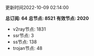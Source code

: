 更新时间2022-10-09 02:14:00

**总订阅: 64**
**总节点: 8521**
**有效节点: 2020**
- v2ray节点: 1831
- ssr节点: 3
- ss节点: 138
- trojan节点: 48
